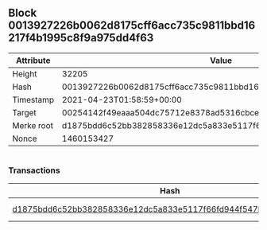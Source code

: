 ## Block 0013927226b0062d8175cff6acc735c9811bbd16217f4b1995c8f9a975dd4f63

Attribute | Value
--- | ---
Height | 32205
Hash | 0013927226b0062d8175cff6acc735c9811bbd16217f4b1995c8f9a975dd4f63
Timestamp | 2021-04-23T01:58:59+00:00
Target | 00254142f49eaaa504dc75712e8378ad5316cbcead634704b3734b6271167cc4
Merke root | d1875bdd6c52bb382858336e12dc5a833e5117f66fd944f547b447c80bc8c115
Nonce | 1460153427

```

```

### Transactions

Hash | Amount
--- | ---
[d1875bdd6c52bb382858336e12dc5a833e5117f66fd944f547b447c80bc8c115](d1875bdd6c52bb382858336e12dc5a833e5117f66fd944f547b447c80bc8c115.md) | 10.00000000 SKEPTI 
